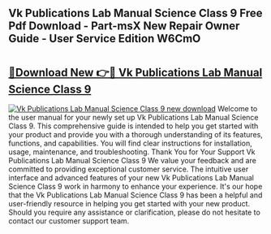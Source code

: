 ## Vk Publications Lab Manual Science Class 9 Free Pdf Download - Part-msX New Repair Owner Guide - User Service Edition W6CmO

# <h2><a href="http://bc51235.oget.top/?id=Vk+Publications+Lab+Manual+Science+Class+9">🔗Download New 👉🔴 Vk Publications Lab Manual Science Class 9</a></h2>

[![Vk Publications Lab Manual Science Class 9 new download](https://i.imgur.com/5g1atiW.png)](http://bc51235.oget.top/?id=Vk+Publications+Lab+Manual+Science+Class+9)
Welcome to the user manual for your newly set up Vk Publications Lab Manual Science Class 9. This comprehensive guide is intended to help you get started with your product and provide you with a thorough understanding of its features, functions, and capabilities. You will find clear instructions for installation, usage, maintenance, and troubleshooting. Thank You for Your Support Vk Publications Lab Manual Science Class 9 We value your feedback and are committed to providing exceptional customer service. The intuitive user interface and advanced features of your new Vk Publications Lab Manual Science Class 9 work in harmony to enhance your experience. It's our hope that the Vk Publications Lab Manual Science Class 9 has been a helpful and user-friendly resource in helping you get started with your new product. Should you require any assistance or clarification, please do not hesitate to contact our customer support team.
